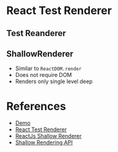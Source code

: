 # React Test Renderer

## Test Reanderer


## ShallowRenderer

- Similar to `ReactDOM.render`
- Does not require DOM
- Renders only single level deep

# References
- [Demo](https://github.com/nextgenadarsh/react-ts-redux-saga-material-ui-ag-grid/blob/master/src/components/test.spec.js)
- [React Test Renderer](https://reactjs.org/docs/test-renderer.html)
- [ReactJs Shallow Renderer](https://reactjs.org/docs/shallow-renderer.html)
- [Shallow Rendering API](https://enzymejs.github.io/enzyme/docs/api/shallow.html)
